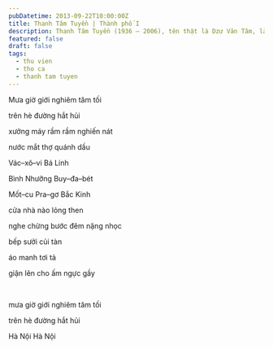 ```yaml
---
pubDatetime: 2013-09-22T10:00:00Z
title: Thanh Tâm Tuyền | Thành phố I
description: Thanh Tâm Tuyền (1936 – 2006), tên thật là Dzư Văn Tâm, là một nhà thơ, nhà văn người Việt nổi tiếng, được biết đến với những cách tân thơ ca táo bạo.
featured: false
draft: false
tags:
  - thu vien
  - tho ca
  - thanh tam tuyen
---
```


Mưa giờ giới nghiêm tăm tối

trên hè đường hắt hủi

xưởng máy rầm rầm nghiến nát

nước mắt thợ quánh dầu

Vác–xô–vi Bá Linh

Bình Nhưỡng Buy–đa–bét

Mốt–cu Pra–gơ Bắc Kinh

cửa nhà nào lỏng then

nghe chừng bước đêm nặng nhọc

bếp sưởi củi tàn

áo manh tơi tả

giận lên cho ấm ngực gầy

‍

mưa giờ giới nghiêm tăm tối

trên hè đường hắt hủi

Hà Nội Hà Nội
